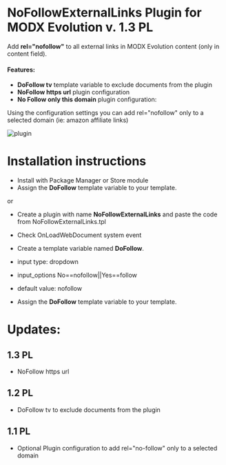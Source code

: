 NoFollowExternalLinks Plugin for MODX Evolution v. 1.3 PL
============================

Add **rel="nofollow"** to all external links in MODX Evolution content (only in content field).

#### Features: 

* **DoFollow tv** template variable to exclude documents from the plugin 
* **NoFollow https url** plugin configuration
* **No Follow only this domain** plugin configuration:

Using the configuration settings you can add rel="nofollow" only to a selected domain (ie: amazon affiliate links)

![plugin](https://raw.githubusercontent.com/Nicola1971/NoFollowExternalLinks-Plugin/master/13-plugin-conf.jpg)

# Installation instructions
* Install with Package Manager or Store module
* Assign the **DoFollow** template variable to your template.

or

* Create a plugin with name **NoFollowExternalLinks** and paste the code from NoFollowExternalLinks.tpl
* Check OnLoadWebDocument system event 

* Create a template variable named **DoFollow**. 
* input type: dropdown
* input_options No==nofollow||Yes==follow 
* default value: nofollow
* Assign the **DoFollow** template variable to your template.

# Updates:

## 1.3 PL
* NoFollow https url    

## 1.2 PL
* DoFollow tv to exclude documents from the plugin   

## 1.1 PL
* Optional Plugin configuration to add rel="no-follow" only to a selected domain   

